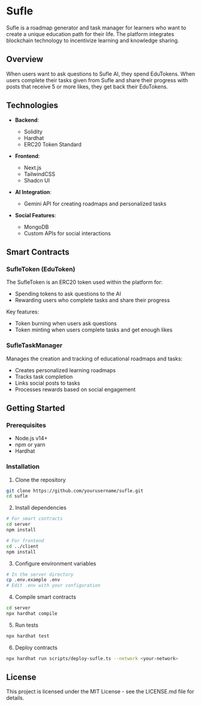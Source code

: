 # Sufle

Sufle is a roadmap generator and task manager for learners who want to create a unique education path for their life. The platform integrates blockchain technology to incentivize learning and knowledge sharing.

## Overview

When users want to ask questions to Sufle AI, they spend EduTokens. When users complete their tasks given from Sufle and share their progress with posts that receive 5 or more likes, they get back their EduTokens.

## Technologies

- **Backend**:
  - Solidity
  - Hardhat
  - ERC20 Token Standard
  
- **Frontend**:
  - Next.js
  - TailwindCSS
  - Shadcn UI

- **AI Integration**:
  - Gemini API for creating roadmaps and personalized tasks

- **Social Features**:
  - MongoDB
  - Custom APIs for social interactions

## Smart Contracts

### SufleToken (EduToken)

The SufleToken is an ERC20 token used within the platform for:
- Spending tokens to ask questions to the AI
- Rewarding users who complete tasks and share their progress

Key features:
- Token burning when users ask questions
- Token minting when users complete tasks and get enough likes

### SufleTaskManager

Manages the creation and tracking of educational roadmaps and tasks:
- Creates personalized learning roadmaps
- Tracks task completion
- Links social posts to tasks
- Processes rewards based on social engagement

## Getting Started

### Prerequisites

- Node.js v14+
- npm or yarn
- Hardhat

### Installation

1. Clone the repository
```bash
git clone https://github.com/yourusername/sufle.git
cd sufle
```

2. Install dependencies
```bash
# For smart contracts
cd server
npm install

# For frontend
cd ../client
npm install
```

3. Configure environment variables
```bash
# In the server directory
cp .env.example .env
# Edit .env with your configuration
```

4. Compile smart contracts
```bash
cd server
npx hardhat compile
```

5. Run tests
```bash
npx hardhat test
```

6. Deploy contracts
```bash
npx hardhat run scripts/deploy-sufle.ts --network <your-network>
```

## License

This project is licensed under the MIT License - see the LICENSE.md file for details.
